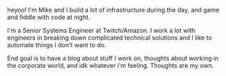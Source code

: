 heyoo! I'm Mike and I build a lot of infrastructure during the day, and game and fiddle with code at night.

I'm a Senior Systems Engineer at Twitch/Amazon. I work a lot with engineers in breaking down complicated technical solutions and I like to automate things I don't want to do.

End goal is to have a blog about stuff I work on, thoughts about working in the corporate world, and idk whatever i'm feeling. Thoughts are my own.
